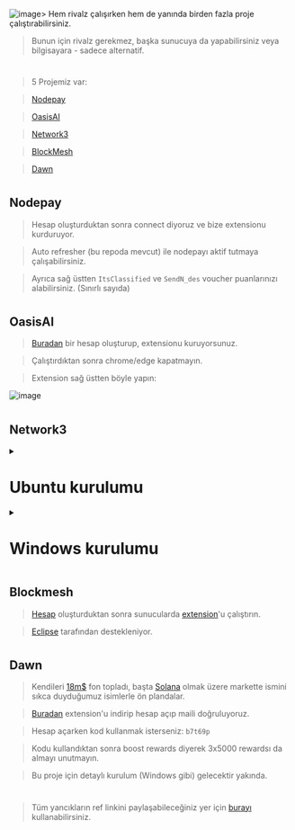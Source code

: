 ![image](https://github.com/user-attachments/assets/cf4f2cd7-08b5-4b46-9693-90b0b57ceb5b)> Hem rivalz çalışırken hem de yanında birden fazla proje çalıştırabilirsiniz.

> Bunun için rivalz gerekmez, başka sunucuya da yapabilirsiniz veya bilgisayara - sadece alternatif.

#

> 5 Projemiz var:

> [Nodepay](https://app.nodepay.ai/register?ref=pvAqqadUHkSZcrP) 

> [OasisAI](https://r.oasis.ai/rues)

> [Network3](https://account.network3.ai/register_page?rc=6ef6d1a8)

> [BlockMesh](https://app.blockmesh.xyz/register?invite_code=3e203584-b216-45f0-9005-eff31376a657)

> [Dawn](https://github.com/ruesandora/Rivalz/blob/main/Yanc%C4%B1klar.md#dawn)

#

## Nodepay

> Hesap oluşturduktan sonra connect diyoruz ve bize extensionu kurduruyor.

> Auto refresher (bu repoda mevcut) ile nodepayı aktif tutmaya çalışabilirsiniz.

> Ayrıca sağ üstten `ItsClassified` ve `SendN_des` voucher puanlarınızı alabilirsiniz. (Sınırlı sayıda) 

#

## OasisAI

> [Buradan](https://r.oasis.ai/rues) bir hesap oluşturup, extensionu kuruyorsunuz.

> Çalıştırdıktan sonra chrome/edge kapatmayın.

> Extension sağ üstten böyle yapın:

![image](https://github.com/ruesandora/Rivalz/assets/101149671/04a5f8a7-58a8-4137-80b9-1bc63d1af978)

#

## Network3

<details>
  <summary> <h1> Ubuntu kurulumu </summary> </h1>

  > Terminalimizi açalım ve komutlarımızı girelim.
```console
# Network3 yükleyelim. 
wget https://network3.io/ubuntu-node-v1.1.tar
tar -xf ubuntu-node-v1.1.tar
cd ubuntu-node
# port açalım
sudo ufw allow 8080
# nodemuzu başlatalım
sudo bash manager.sh up

```
> Kendi bilgisayarımıza geçelim ve tarayıcıya girelim.

> [Buradan](https://account.network3.ai/register_page) bir hesap oluşturalım ya da varsa giriş yapalım. 

> Linkte sunucuip'mizi düzenleyip tarayıcıda aratalım.

> https://account.network3.ai/main?o=sunucuip:8080

> Aşağıdaki resimdeki + butonuna basalım.

![image](https://github.com/janjakrosso/Rivalz/assets/121451942/222b0ee5-f2dd-4165-b19f-3a2cea49f7bd)

>Butona basınca bizden private key isteyecek şimdi onu alacağız. Terminale dönüyoruz.

```console
sudo bash manager.sh key
```
>Private keyimizi aldık tarayıcıya dönüp yapıştıralım. Aşağıdaki resimdekini gördüyseniz kurulum tamam.

![Ekran görüntüsü 2024-07-03 182243](https://github.com/janjakrosso/Rivalz/assets/121451942/6230ad28-d4ed-4516-b94a-f0c9ba094db8)

> Ayrıca node'u durdurmak için

```console
cd ubuntu-node
sudo bash manager.sh down
```



</details>

<details>
  <summary> <h1> Windows kurulumu </summary> </h1>

> Bir hesap oluşturun ve bağlanın.

> Sunucunuzun içinde [bu](https://network3.ai/) websiteyi açın.

> Rivalz ise Windowsu seçerek indirin ve setup yapın dosyadan ve bağlanın.

> Bir kaç dakika sonra hesabınız Connected olacaktır.

> NOT CONNECTED HATASI <

* Brave, Chrome veya Edge'den birini varsayılan tarayıcı olarak ayarlayın. (Halihazırda kullandığınız tarayıcı olmasın.)

* Network3 uygulamasını devre dışı bırakın ve kapatın.
  
* Network3 uygulamasını tekrar açın. Acitvate ettikten sonra "View Status" linkine tıklayın. Yönlendirme sonrasında "Connected" tarayıcıda yazısını göreceksiniz.

* Artık bilgilerinizle giriş yapabilirsiniz ve bunu her sunucu için yapabilirsiniz. 

#

> indiriken problem yaşarsanız.

> Windows ayarlarından bunu açın:

![image](https://github.com/ruesandora/Rivalz/assets/101149671/97a811bc-a6c0-406f-8e80-994f9b55cd56)

</details>

## Blockmesh

> [Hesap](https://app.blockmesh.xyz/register?invite_code=3e203584-b216-45f0-9005-eff31376a657) oluşturduktan sonra sunucularda [extension](https://chromewebstore.google.com/detail/blockmesh-network/obfhoiefijlolgdmphcekifedagnkfjp)'u çalıştırın.

> [Eclipse](https://x.com/blockmesh_xyz/status/1820914248731480442) tarafından destekleniyor.

#

## Dawn

> Kendileri [18m$](https://x.com/dawninternet/status/1821155421006307342) fon topladı, başta [Solana](https://x.com/solana/status/1821171459999309939) olmak üzere markette ismini sıkca duyduğumuz isimlerle ön plandalar.

> [Buradan](https://chromewebstore.google.com/detail/dawn-validator-chrome-ext/fpdkjdnhkakefebpekbdhillbhonfjjp?authuser=0&hl=en) extension'u indirip hesap açıp maili doğruluyoruz.

> Hesap açarken kod kullanmak isterseniz: `b7t69p`

> Kodu kullandıktan sonra boost rewards diyerek 3x5000 rewardsı da almayı unutmayın.

> Bu proje için detaylı kurulum (Windows gibi) gelecektir yakında.

#

> Tüm yancıkların ref linkini paylaşabileceğiniz yer için [burayı](https://t.me/+sTSzRlNWIpNiNjE0) kullanabilirsiniz.

